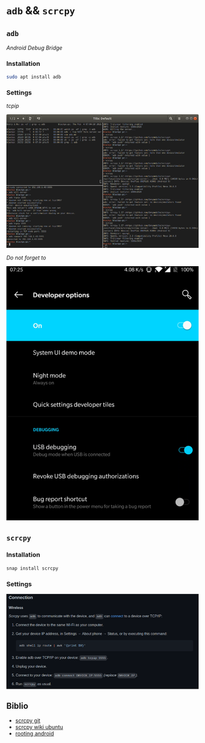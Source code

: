 # `adb` && `scrcpy`

## `adb` 

_Android Debug Bridge_

### Installation

```bash
sudo apt install adb
```

### Settings

*tcpip*

![tcpip](adb_tcpip_5555.png)

*Do not forget to*

![USB debugging](adb_usb_then_tcpip.png)

## `scrcpy`

### Installation

```bash
snap install scrcpy
```

### Settings

![tcpip](scrcpy_tcpip_connection.png)

## Biblio

- [scrcpy git](https://github.com/Genymobile/scrcpy)
- [scrcpy wiki ubuntu](http://doc.ubuntu-fr.org/scrcpy)
- [rooting android](https://www.hexnode.com/mobile-device-management/help/rooting-in-android-devices/)
